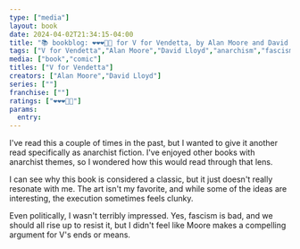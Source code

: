 ```yaml
---
type: ["media"]
layout: book
date: 2024-04-02T21:34:15-04:00
title: "📚 bookblog: ❤️❤️❤️🖤🖤 for V for Vendetta, by Alan Moore and David Lloyd"
tags: ["V for Vendetta","Alan Moore","David Lloyd","anarchism","fascism"]
media: ["book","comic"]
titles: ["V for Vendetta"]
creators: ["Alan Moore","David Lloyd"]
series: [""]
franchise: [""]
ratings: ["❤️❤️❤️🖤🖤"]
params:
  entry:
---
```


I've read this a couple of times in the past, but I wanted to give it another read specifically as anarchist fiction. I've enjoyed other books with anarchist themes, so I wondered how this would read through that lens.

I can see why this book is considered a classic, but it just doesn't really resonate with me. The art isn't my favorite, and while some of the ideas are interesting, the execution sometimes feels clunky.

Even politically, I wasn't terribly impressed. Yes, fascism is bad, and we should all rise up to resist it, but I didn't feel like Moore makes a compelling argument for V's ends or means.
